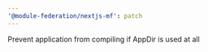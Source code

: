 ```yaml
---
'@module-federation/nextjs-mf': patch
---
```


Prevent application from compiling if AppDir is used at all
